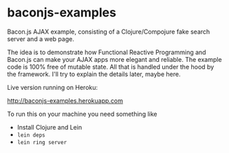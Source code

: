 baconjs-examples
================

Bacon.js AJAX example, consisting of a Clojure/Compojure fake search server and a web page.

The idea is to demonstrate how Functional Reactive Programming and Bacon.js can make your AJAX apps more elegant and reliable. 
The example code is 100% free of mutable state. All that is handled under the hood by the framework. I'll try to explain the details later, maybe here.

Live version running on Heroku:

http://baconjs-examples.herokuapp.com

To run this on your machine you need something like

- Install Clojure and Lein
- `lein deps`
- `lein ring server`